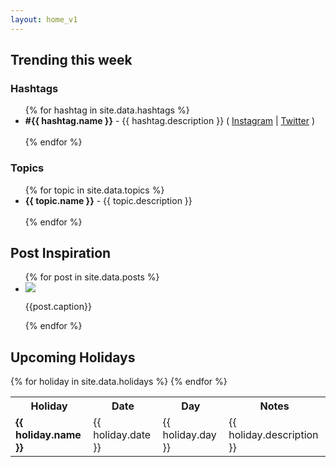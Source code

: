 ```yaml
---
layout: home_v1
---
```



<h2>Trending this week</h2>

<h3>Hashtags</h3>
<ul>
{% for hashtag in site.data.hashtags %}
  <li>
    <strong class="highlighted">#{{ hashtag.name }}</strong> - {{ hashtag.description }} <span class="light small">( <a class="light underline" href="https://www.instagram.com/explore/tags/{{hashtag.name}}/" target="_blank">Instagram</a> | <a class="light underline" href="https://twitter.com/search?q=%23{{hashtag.name}}" target="_blank">Twitter</a> )</span><br /><br />
  </li>
{% endfor %}
</ul>

<h3>Topics</h3>

<ul>
{% for topic in site.data.topics %}
  <li>
    <strong class="highlighted">{{ topic.name }}</strong> - {{ topic.description }}<br /><br />
  </li>
{% endfor %}
</ul>

<h2>Post Inspiration</h2>

<ul class="post-gallery">
{% for post in site.data.posts %}
  <li>
    <img src="{{post.media}}" />
    <p class="caption">{{post.caption}}</p>
  </li>
{% endfor %}
</ul>




<h2>Upcoming Holidays</h2>

<table>
<tr>
  <th>Holiday</th>
  <th>Date</th>
  <th>Day</th>
  <th>Notes</th>
</tr>
{% for holiday in site.data.holidays %}
  <tr>
    <td><strong class="highlighted">{{ holiday.name }}</strong></td>
    <td>{{ holiday.date }}</td>
    <td>{{ holiday.day }}</td>
    <td>{{ holiday.description }}</td>
  </tr>
{% endfor %}
</table>
